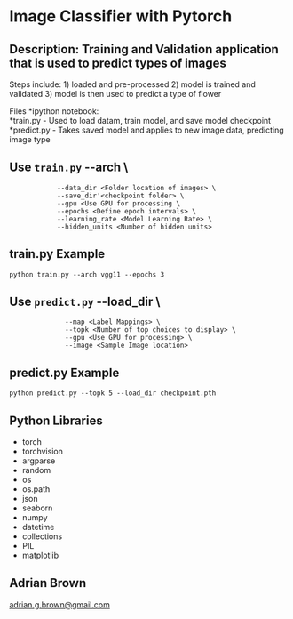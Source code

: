 # Image Classifier with Pytorch

## Description:  Training and Validation application that is used to predict types of images

Steps include: 1) loaded and pre-processed 2) model is trained and validated 3) model is then used 
to predict a type of flower

Files
*ipython notebook:  
*train.py - Used to load datam, train model, and save model checkpoint
*predict.py - Takes saved model and applies to new image data, predicting image type

## Use ```train.py``` --arch <Pick architecture> \
                --data_dir <Folder location of images> \
                --save_dir'<checkpoint folder> \
                --gpu <Use GPU for processing \
                --epochs <Define epoch intervals> \ 
                --learning_rate <Model Learning Rate> \
                --hidden_units <Number of hidden units>
## train.py Example
```python train.py --arch vgg11 --epochs 3```

## Use ```predict.py``` --load_dir <Load from location for re-use> \
                  --map <Label Mappings> \
                  --topk <Number of top choices to display> \
                  --gpu <Use GPU for processing> \
                  --image <Sample Image location>

## predict.py Example
```python predict.py --topk 5 --load_dir checkpoint.pth```

## Python Libraries
- torch
- torchvision
- argparse
- random
- os
- os.path
- json
- seaborn
- numpy 
- datetime
- collections
- PIL 
- matplotlib

## Adrian Brown
adrian.g.brown@gmail.com

